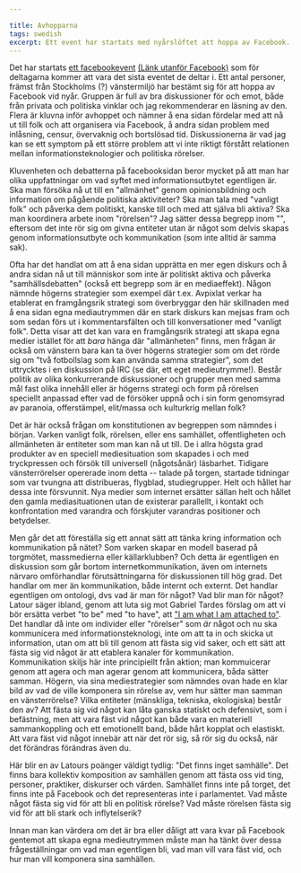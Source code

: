 ```yaml
---

title: Avhopparna
tags: swedish 
excerpt: Ett event har startats med nyårslöftet att hoppa av Facebook. 
---
```

Det har startats [ett facebookevent](https://www.facebook.com/events/438133116236540/) [(Länk utanför Facebook)](http://hoppaavfacebook.wordpress.com/) som för deltagarna kommer att vara det sista eventet de deltar i. Ett antal personer, främst från Stockholms (?) vänstermiljö har bestämt sig för att hoppa av Facebook vid nyår. Gruppen är full av bra diskussioner för och emot, både från privata och politiska vinklar och jag rekommenderar en läsning av den. Flera är kluvna inför avhoppet och nämner å ena sidan fördelar med att nå ut till folk och att organisera via Facebook, å andra sidan problem med inlåsning, censur, övervaknig och bortslösad tid. Diskussionerna är vad jag kan se ett symptom på ett större problem att vi inte riktigt förstått relationen mellan informationsteknologier och politiska rörelser.

Kluvenheten och debatterna på facebooksidan beror mycket på att man har olika uppfattningar om vad syftet med informationsutbytet egentligen är. Ska man försöka nå ut till en "allmänhet" genom opinionsbildning och information om pågående politiska aktiviteter? Ska man tala med "vanligt folk" och påverka dem politiskt, kanske till och med att själva bli aktiva? Ska man koordinera arbete inom "rörelsen"? Jag sätter dessa begrepp inom "", eftersom det inte rör sig om givna entiteter utan är något som delvis skapas genom informationsutbyte och kommunikation (som inte alltid är samma sak). 

Ofta har det handlat om att å ena sidan upprätta en mer egen diskurs och å andra sidan nå ut till människor som inte är politiskt aktiva och påverka "samhällsdebatten" (också ett begrepp som är en mediaeffekt). Någon nämnde högerns strategier som exempel där t.ex. Avpixlat verkar ha etablerat en framgångsrik strategi som överbryggar den här skillnaden med å ena sidan egna mediautrymmen där en stark diskurs kan mejsas fram och som sedan förs ut i kommentarsfälten och till konversationer med "vanligt folk". Detta visar att det kan vara en framgångsrik strategi att skapa egna medier istället för att *bara* hänga där "allmänheten" finns, men frågan är också om vänstern bara kan ta över högerns strategier som om det rörde sig om "två fotbollslag som kan använda samma strategier", som det uttrycktes i en diskussion på IRC (se där, ett eget medieutrymme!). Består politik av olika konkurrerande diskussioner och grupper men med samma mål fast olika innehåll eller är högerns strategi och form på rörelsen speciellt anpassad efter vad de försöker uppnå och i sin form genomsyrad av paranoia, offerstämpel, elit/massa och kulturkrig mellan folk?

Det är här också frågan om konstitutionen av begreppen som nämndes i början. Varken vanligt folk, rörelsen, eller ens samhället, offentligheten och allmänheten är entiteter som man kan nå ut till. De i allra högsta grad produkter av en speciell mediesituation som skapades i och med tryckpressen och försök till universell (någotsånär) läsbarhet. Tidigare vänsterrörelser opererade inom detta -- talade på torgen, startade tidningar som var tvungna att distribueras, flygblad, studiegrupper. Helt och hållet har dessa inte försvunnit. Nya medier som internet ersätter sällan helt och hållet den gamla mediasituationen utan de existerar parallellt, i kontakt och konfrontation med varandra och förskjuter varandras positioner och betydelser. 

Men går det att föreställa sig ett annat sätt att tänka kring information och kommunikation på nätet? Som varken skapar en modell baserad på torgmötet, massmedierna eller källarklubben? Och detta är egentligen en diskussion som går bortom internetkommunikation, även om internets närvaro omförhandlar förutsättningarna för diskussionen till hög grad. Det handlar om mer än kommunikation, både internt och externt. Det handlar egentligen om ontologi, dvs vad är man för något? Vad blir man för något? Latour säger ibland, genom att luta sig mot Gabriel Tardes förslag om att vi bör ersätta verbet "to be" med "to have", att ["I am what I am attached to"](http://lareviewofbooks.org/article.php?id=1279). Det handlar då inte om individer eller "rörelser" som *är* något och nu ska kommunicera med informationsteknologi, inte om att ta in och skicka ut information, utan om att bli till genom att fästa sig vid saker, och ett sätt att fästa sig vid något är att etablera kanaler för kommunikation. Kommunikation skiljs här inte principiellt från aktion; man kommuicerar genom att agera och man agerar genom att kommunicera, båda sätter samman. Högern, via sina mediestrategier som nämndes ovan hade en klar bild av vad de ville komponera sin rörelse av, vem hur sätter man samman en vänsterrörelse? Vilka entiteter (mänskliga, tekniska, ekologiska) består den av? Att fästa sig vid något kan låta ganska statiskt och defensivt, som i befästning, men att vara fäst vid något kan både vara en materiell sammankoppling och ett emotionellt band, både hårt kopplat och elastiskt. Att vara fäst vid något innebär att när det rör sig, så rör sig du också, när det förändras förändras även du.

Här blir en av Latours poänger väldigt tydlig: "Det finns inget samhälle". Det finns bara kollektiv komposition av samhällen genom att fästa oss vid ting, personer, praktiker, diskurser och värden. Samhället finns inte på torget, det finns inte på Facebook och det representeras inte i parlamentet. Vad måste något fästa sig vid för att bli en politisk rörelse? Vad måste rörelsen fästa sig vid för att bli stark och inflytelserik? 

Innan man kan värdera om det är bra eller dåligt att vara kvar på Facebook gentemot att skapa egna medieutrymmen måste man ha tänkt över dessa frågeställningar om vad man egentligen bli, vad man vill vara fäst vid, och hur man vill komponera sina samhällen.


